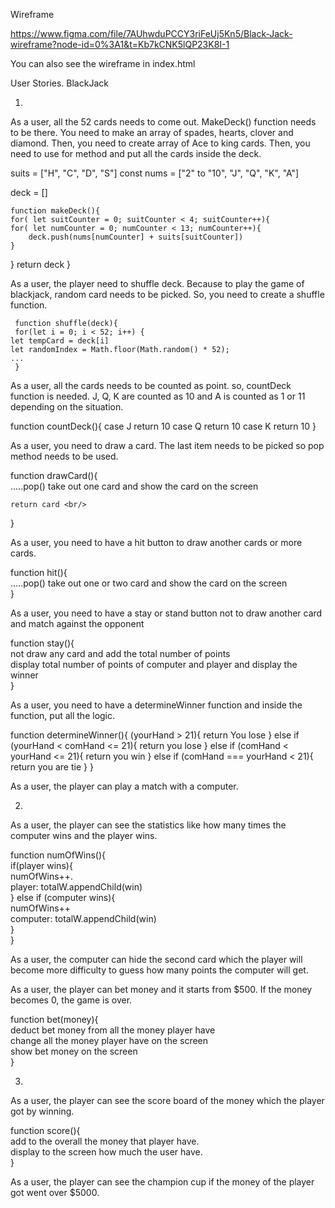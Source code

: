 Wireframe

 https://www.figma.com/file/7AUhwduPCCY3riFeUj5Kn5/Black-Jack-wireframe?node-id=0%3A1&t=Kb7kCNK5lQP23K8I-1

 You can also see the wireframe in index.html

User Stories. BlackJack

1.
As a user, all the 52 cards needs to come out. MakeDeck() function needs to be there. You need to make an array of spades, hearts, clover and diamond. Then, you need to create array of Ace to king cards. Then, you need to use for method and put all the cards inside the deck. 

suits = ["H", "C", "D", "S"]
const nums = ["2" to "10", "J", "Q", "K", "A"]

 deck = []

    function makeDeck(){
    for( let suitCounter = 0; suitCounter < 4; suitCounter++){
    for( let numCounter = 0; numCounter < 13; numCounter++){
        deck.push(nums[numCounter] + suits[suitCounter])
    }
}
return deck
}

As a user, the player need to shuffle deck. Because to play the game of blackjack, random card needs to be picked. So, you need to create a shuffle function. 

     function shuffle(deck){
     for(let i = 0; i < 52; i++) {
    let tempCard = deck[i]
    let randomIndex = Math.floor(Math.random() * 52);
    ...
     }

As a user, all the cards needs to be counted as point. so, countDeck function is needed. J, Q, K are counted as 10 and A is counted as 1 or 11 depending on the situation. 

function countDeck(){
    case J
    return 10
    case Q
    return 10
    case K
    return 10
}

As a user, you need to draw a card. The last item needs to be picked so pop method needs to be used. 

  function drawCard(){ <br/>
    .....pop()    take out one card and show the card on the screen <br/>

    return card <br/>
  } <br/>

As a user, you need to have a hit button to draw another cards or more cards. 

   function hit(){  <br/>
    .....pop()     take out one or two card and show the card on the screen  <br/>
   }  <br/>

As a user, you need to have a stay or stand button not to draw another card and match against the opponent

   function stay(){  <br/>
       not draw any card and add the total number of points  <br/>
       display total number of points of computer and player and display the winner  <br/>
   }

As a user, you need to have a determineWinner function and inside the function, put all the logic.

   function determineWinner(){
    (yourHand > 21){
        return You lose
    } else if (yourHand < comHand <= 21){
        return you lose
    } else if (comHand < yourHand <= 21){
        return you win
    } else if (comHand === yourHand < 21){
       return you are tie
    }
   }

As a user, the player can play a match with a computer.



2. 

As a user, the player can see the statistics like how many times the computer wins and the player wins.

   function numOfWins(){  <br/>
    if(player wins){  <br/>
        numOfWins++.   <br/>
     player: totalW.appendChild(win)  <br/>
    } else if (computer wins){  <br/>
        numOfWins++  <br/>
     computer: totalW.appendChild(win)  <br/>
    }  <br/>
   }  <br/>

As a user, the computer can hide the second card which the player will become more difficulty to guess how many points the computer will get. 

As a user, the player can bet money and it starts from $500. If the money becomes 0, the game is over. 

  function bet(money){  <br/>
   deduct bet money from all the money player have  <br/>
   change all the money player have on the screen   <br/>
   show bet money on the screen  <br/>
  }  <br/>

3.

As a user, the player can see the score board of the money which the player got by winning. 

 function score(){  <br/>
    add to the overall the money that player have.  <br/>
    display to the screen how much the user have.  <br/>
 }  <br/>

As a user, the player can see the champion cup if the money of the player got went over $5000. 
